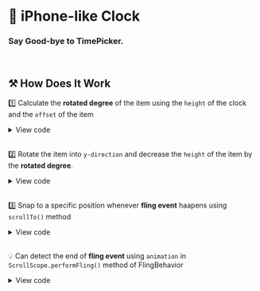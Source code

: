 # 🌟 iPhone-like Clock
### Say Good-bye to TimePicker.

<!-- <img src="https://github.com/haechan29/iPhone-like-Clock/assets/63138511/72fb0a52-5cf6-4016-9ce5-3320a0217f10"/> -->

</br>

## ⚒️ How Does It Work
1️⃣ Calculate the __rotated degree__ of the item using the ``height`` of the clock and the ``offset`` of the item
<details>
  <summary>View code</summary>
  
  ```
  fun getRotationDegree(layoutInfo: LazyListLayoutInfo, indexInVisibleItems: Int): Double {
    val viewportHeight = with(layoutInfo) { viewportEndOffset - viewportStartOffset }
    val itemInfo = layoutInfo.visibleItemsInfo[indexInVisibleItems]
    val itemCenterOffset = calcItemCenterOffset(itemInfo)
    val h = viewportHeight / 2 - itemCenterOffset
    val r = CLOCK_RADIUS.toPx()
    return asin(h.toDouble() / r.toDouble())
  }
  ```
</details>

</br>

2️⃣ Rotate the item into ``y-direction`` and decrease the ``height`` of the item by the __rotated degree__.
<details>
  <summary>View code</summary>

  ```
  .graphicsLayer {
      if (!isItemVisible(layoutInfo, indexInVisibleItems)) return@graphicsLayer
      rotationX = getRotationDegree(layoutInfo, indexInVisibleItems).toDegree().toFloat()
  }
  ```
  ```
  .height(
      if (!isItemVisible(layoutInfo, indexInVisibleItems))
          calcItemHeight(ITEM_SIZE.dp, DEGREE_OF_ENDPOINT)
      else {
          val degree = getRotationDegree(layoutInfo, indexInVisibleItems)
          calcItemHeight(ITEM_SIZE.dp, degree)
      }
  )
  ```
</details>

</br>

3️⃣ Snap to a specific position whenever __fling event__ haapens using ``scrollTo()`` method
<details>
  <summary>View code</summary>
  
  ```
  flingBehavior = flingBehaviorWithOnFinished {
      scope.launch {
          listState.animateScrollToItem(listState.firstItemIndex)
      }
  }
  ```
</details>

</br>

💡 Can detect the end of __fling event__ using ``animation`` in  ``ScrollScope.performFling()`` method of FlingBehavior
<details>
  <summary>View code</summary>
  
  ```
  override suspend fun ScrollScope.performFling(initialVelocity: Float): Float {
          var isAnimationRunning = true
          var velocityLeft = initialVelocity
          var lastValue = 0f
          val animationState = AnimationState(
              initialValue = 0f,
              initialVelocity = initialVelocity,
          )
          animationState.animateDecay(decayAnimSpec) {
              val delta = value - lastValue
              val consumed = scrollBy(delta)
              lastValue = value
              velocityLeft = this.velocity
              if (isAnimationRunning != isRunning) {
                  if (!isRunning) {
                      onFinished()
                  }
                  isAnimationRunning = isRunning
              }
              // avoid rounding errors and stop if anything is unconsumed
              if (abs(delta - consumed) > 0.5f) this.cancelAnimation()
          }
          return velocityLeft
      }
  ```
</detail>

</br>

## 🥄 Challenges
1. 아이템의 높이가 제대로 설정되지 않는 문제
[상황] 시계의 ``height``와 아이템의 ``offset``을 이용해서 아이템이 회전한 각도하여 아이템의 ``height``을 설정했으나, 제대로 동작하지 않음
[분석] 1. 처음에는 LazyColumn 내부 아이템의 ``height``이 변해서 스크롤된다고 생각했음
          하지만 로그를 찍어 보니 LazyColumn 내부 아이템의 ``height``이 변해도 스크롤은 변하지 않았음
          2. LazyColumn의 firstVisibleItemIndex가 반환하는 값이 변한다고 생각했음
          마찬가지로 로그를 찍어 확인해보니 LazyColumn의 첫 아이템이 10dp까지 줄어도 firstVisibleItemIndex는 변하지 않았음.
[원인] Kotlin의 삼각함수에 도(°)가 아니라 라디안(rad) 단위의 숫자를 대입해야 함
[해결] 삼각함수에 대입하는 값을 라디안 단위로 변경하여 대입함

2. Snapper가 제대로 동작하지 않는 문제

[상황] LazyColumn 내부 아이템의 ``height``이 계속 변하다보니 Snapper가 제대로 동작하지 않음
[분석] Android 커뮤니티에 문의한 결과, FlingBehavior을 통해 Fling 관련 설정을 할 수 있다는 사실을 알게 됨
[원인] FlingBehavior의 구현체를 통해 Fling 이벤트의 종료 시점에 scrollTo() 메서드를 호출함.
[해결] 시계가 고정된 위치에 멈추게 됨.
